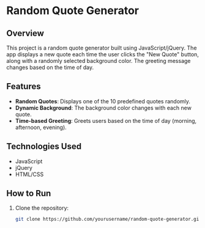 


# Random Quote Generator

## Overview
This project is a random quote generator built using JavaScript/jQuery. The app displays a new quote each time the user clicks the "New Quote" button, along with a randomly selected background color. The greeting message changes based on the time of day.

## Features
- **Random Quotes**: Displays one of the 10 predefined quotes randomly.
- **Dynamic Background**: The background color changes with each new quote.
- **Time-based Greeting**: Greets users based on the time of day (morning, afternoon, evening).

## Technologies Used
- JavaScript
- jQuery
- HTML/CSS

## How to Run
1. Clone the repository:
   ```bash
   git clone https://github.com/yourusername/random-quote-generator.git
